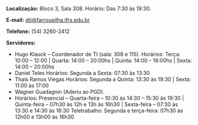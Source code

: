 **Localização:** Bloco 3, Sala 308. Horário: Das 7:30 às 19:30.

**E-mail:** dti@farroupilha.ifrs.edu.br

**Telefone:** (54) 3260-2412

**Servidores:**
- Hugo Klauck – Coordenador de TI (sala: 308 e 115).
        Horários: Terça: 10:00 – 12:00 | Quarta: 14:00 – 20:00hs | Quinta: 14:00 – 18:00hs | Sexta: 14:00 – 20:00hs
- Daniel Teles
        Horários: Segunda a Sexta: 07:30 às 13:30
- Thaís Ramos Viegas
        Horários: Segunda a Quinta: 13:30 às 19:30 | Sexta: 11:00 às 17:00
- Wagner Guadagnin (Aderiu ao PGD).
-   Horários: Presencial – Quarta-feira – 10:30 às 14:30 – 15:30 às 19:30 | Quinta-feira – 07h30 às 12h e 13h às 16h30 | Sexta-feira – 07:30 às 13:30 e 14:30 às 16:30
                  Teletrabalho: Segunda e terça-feira: 07h30 às 12h00 e 13h00 às 16h30
